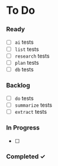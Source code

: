 # To Do

### Ready

- [ ] `ai` tests
- [ ] `list` tests
- [ ] `research` tests
- [ ] `plan` tests
- [ ] `db` tests

### Backlog

- [ ] `do` tests
- [ ] `summarize` tests
- [ ] `extract` tests

### In Progress

- [ ] 

### Completed ✓
